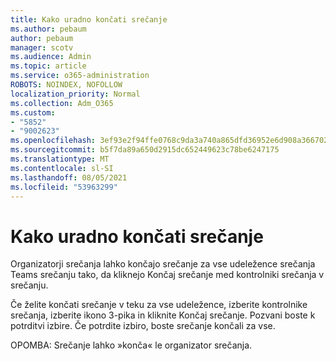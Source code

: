 ```yaml
---
title: Kako uradno končati srečanje
ms.author: pebaum
author: pebaum
manager: scotv
ms.audience: Admin
ms.topic: article
ms.service: o365-administration
ROBOTS: NOINDEX, NOFOLLOW
localization_priority: Normal
ms.collection: Adm_O365
ms.custom:
- "5852"
- "9002623"
ms.openlocfilehash: 3ef93e2f94ffe0768c9da3a740a865dfd36952e6d908a36670275297aed39913
ms.sourcegitcommit: b5f7da89a650d2915dc652449623c78be6247175
ms.translationtype: MT
ms.contentlocale: sl-SI
ms.lasthandoff: 08/05/2021
ms.locfileid: "53963299"
---
```

# <a name="how-to-formally-end-a-meeting"></a>Kako uradno končati srečanje

Organizatorji srečanja lahko končajo srečanje za vse udeležence  srečanja Teams srečanju tako, da kliknejo Končaj srečanje med kontrolniki srečanja v srečanju.  

Če želite končati srečanje v teku za vse udeležence, izberite kontrolnike srečanja, izberite ikono 3-pika in kliknite Končaj srečanje. Pozvani boste k potrditvi izbire. Če potrdite izbiro, boste srečanje končali za vse.

OPOMBA: Srečanje lahko »konča« le organizator srečanja.
